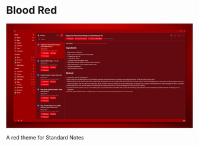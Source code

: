 # Blood Red

![preview](https://raw.githubusercontent.com/m00t316/blood-red/main/blood-red-preview.png)

A red theme for Standard Notes

